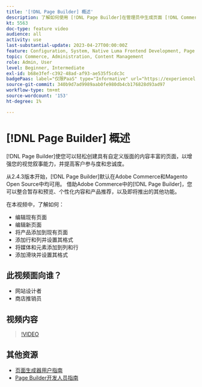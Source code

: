 ```yaml
---
title: '[!DNL Page Builder] 概述'
description: 了解如何使用 [!DNL Page Builder]在管理员中生成页面 [!DNL Commerce] 存储页面。
kt: 5563
doc-type: feature video
audience: all
activity: use
last-substantial-update: 2023-04-27T00:00:00Z
feature: Configuration, System, Native Luma Frontend Development, Page Content
topic: Commerce, Administration, Content Management
role: Admin, User
level: Beginner, Intermediate
exl-id: b68e3fef-c392-48ad-af93-ae535f5cdc3c
badgePaas: label="仅限PaaS" type="Informative" url="https://experienceleague.adobe.com/zh-hans/docs/commerce/user-guides/product-solutions" tooltip="仅适用于云项目(Adobe管理的PaaS基础架构)和内部部署项目上的Adobe Commerce 。"
source-git-commit: 340b9d7ad9989aab0fe980db4cb176828d93ad97
workflow-type: tm+mt
source-wordcount: '153'
ht-degree: 1%

---
```


# [!DNL Page Builder] 概述

[!DNL Page Builder]使您可以轻松创建具有自定义版面的内容丰富的页面，以增强您的视觉叙事能力，并提高客户参与度和忠诚度。

从2.4.3版本开始，[!DNL Page Builder]默认在Adobe Commerce和Magento Open Source中均可用。 借助Adobe Commerce中的[!DNL Page Builder]，您可以整合暂存和预览、个性化内容和产品推荐，以及即将推出的其他功能。

在本视频中，了解如何：

- 编辑现有页面
- 编辑新页面
- 将产品添加到现有页面
- 添加行和列并设置其格式
- 将媒体和元素添加到列和行
- 添加滑块并设置其格式

## 此视频面向谁？

- 网站设计者
- 商店推销员

## 视频内容

>[!VIDEO](https://video.tv.adobe.com/v/343781?quality=12&learn=on)

## 其他资源

- [页面生成器用户指南](https://experienceleague.adobe.com/docs/commerce-admin/page-builder/guide-overview.html?lang=zh-Hans)
- [Page Builder开发人员指南](https://developer.adobe.com/commerce/frontend-core/page-builder/)
